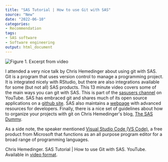 ```yaml
---
title: "SAS Tutorial | How to use Git with SAS"
source: "New"
date: "2022-06-10"
categories:
- Recommendation
tags:
- SAS software
- Software engineering
output: html_document
---
```


![Figure 1. Excerpt from video](http://www.pmean.com/new-images/22/git-with-sas-01.png)

<div class="notes">

I attended a very nice talk by Chris Hemedinger about using git with SAS. Git is a program that uses version control to manage a programming project. It is integrated nicely with RStudio, but there are also integrations available for some (but not all) SAS products. This 13 minute video covers some of the main ways you can git with SAS. This is part of the [sasusers channel][sas1] on YouTube. SAS has embraced git and shares much of its open source applications on a [github site][sas2]. SAS also maintains a [webpage][sas3] with advanced resources for developers. Finally, there is a nice set of guidelines about how to organize your projects with git on Chris Hemedinger's blog, [The SAS Dummy][hem2].

As a side note, the speaker mentioned [Visual Studio Code (VS Code)][vsc1], a free product from Microsoft that functions as an all purpose program editor for a broad range of programming languages.

Chris Hemedinger. SAS Tutorial | How to use Git with SAS. YouTube. Available in [video format][hem1].

[hem1]: https://www.youtube.com/watch?v=0eVhllpj11A
[hem2]: https://blogs.sas.com/content/sasdummy/2020/11/10/sas-projects-git/
[sas1]: https://www.youtube.com/sasusers
[sas2]: https://github.com/sassoftware
[vsc1]: https://code.visualstudio.com/
[sas3]: https://developer.sas.com/home.html

</div>
